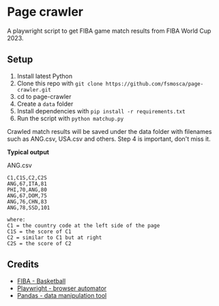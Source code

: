 # Page crawler

A playwright script to get FIBA game match results from FIBA World Cup 2023.

## Setup

1. Install latest Python
2. Clone this repo with `git clone https://github.com/fsmosca/page-crawler.git`
3. cd to page-crawler
4. Create a `data` folder
5. Install dependencies with `pip install -r requirements.txt`
6. Run the script with `python matchup.py`

Crawled match results will be saved under the data folder with filenames such as ANG.csv, USA.csv and others. Step 4 is important, don't miss it.

**Typical output**

ANG.csv
```
C1,C1S,C2,C2S
ANG,67,ITA,81
PHI,70,ANG,80
ANG,67,DOM,75
ANG,76,CHN,83
ANG,78,SSD,101

where:
C1 = the country code at the left side of the page
C1S = the score of C1
C2 = similar to C1 but at right
C2S = the score of C2
```

## Credits
* [FIBA - Basketball](https://www.fiba.basketball/)
* [Playwright - browser automator](https://playwright.dev/python/)
* [Pandas - data manipulation tool](https://pandas.pydata.org/)
